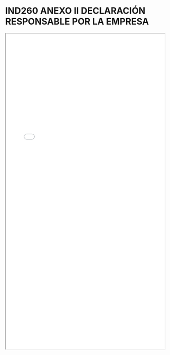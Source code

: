
# IND260 ANEXO II DECLARACIÓN RESPONSABLE POR LA EMPRESA

<iframe src="../IND260 ANEXO II DECLARACIÓN RESPONSABLE POR LA EMPRESA.pdf" width="100%" height="1000px"></iframe>

